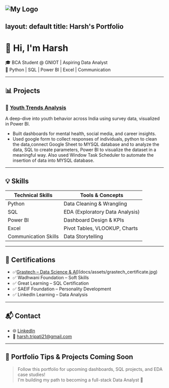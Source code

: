 ![My Logo](assets/github_profile_pic.jpg)
------

layout: default
title: Harsh's Portfolio
---

# 👋 Hi, I'm Harsh  
🎓 BCA Student @ GNIOT | Aspiring Data Analyst  
💼 Python | SQL | Power BI | Excel | Communication

---

## 📊 Projects

### 🔹 [Youth Trends Analysis](https://github.com/harsh-bca/Youth-Trends-Analysis)
A deep-dive into youth behavior across India using survey data, visualized in Power BI.  
- Built dashboards for mental health, social media, and career insights.
- Used google form to collect responses of individuals, python to clean the data,connect Google Sheet to MYSQL database and to analyze the data,
  SQL to create parameters, Power BI to visualize the dataset in a meaningful way. Also used Window Task Scheduler to automate the insertion of 
  data into MYSQL database.
---

## 💡 Skills

| Technical Skills     | Tools & Concepts                   |
|----------------------|------------------------------------|
| Python               | Data Cleaning & Wrangling          |
| SQL                  | EDA (Exploratory Data Analysis)    |
| Power BI             | Dashboard Design & KPIs            |
| Excel                | Pivot Tables, VLOOKUP, Charts      |
| Communication Skills | Data Storytelling                  |

---

## 📜 Certifications

- ✅[Grastech – Data Science & AI](docs/assets/grastech_certificate.jpg)](docs/assets/grastech_certificate.jpg)
- ✅ Wadhwani Foundation – Soft Skills
- ✅ Great Learning – SQL Certification
- ✅ SAEIF Foundation – Personality Development
- ✅ LinkedIn Learning – Data Analysis

---

## 📬 Contact

- 🌐 [LinkedIn](https://www.linkedin.com/in/harsh-tripathi-64376333a)
- 📧 harsh.tripati21@gmail.com

---

## 📸 Portfolio Tips & Projects Coming Soon
> Follow this portfolio for upcoming dashboards, SQL projects, and EDA case studies!  
> I'm building my path to becoming a full-stack Data Analyst 🚀

